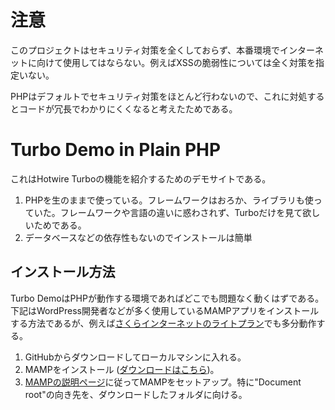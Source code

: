 # 注意

このプロジェクトはセキュリティ対策を全くしておらず、本番環境でインターネットに向けて使用してはならない。例えばXSSの脆弱性については全く対策を指定いない。

PHPはデフォルトでセキュリティ対策をほとんど行わないので、これに対処するとコードが冗長でわかりにくくなると考えたためである。

# Turbo Demo in Plain PHP

これはHotwire Turboの機能を紹介するためのデモサイトである。

1. PHPを生のままで使っている。フレームワークはおろか、ライブラリも使っていた。フレームワークや言語の違いに惑わされず、Turboだけを見て欲しいためである。
2. データベースなどの依存性もないのでインストールは簡単

## インストール方法

Turbo DemoはPHPが動作する環境であればどこでも問題なく動くはずである。下記はWordPress開発者などが多く使用しているMAMPアプリをインストールする方法であるが、例えば[さくらインターネットのライトプラン](https://rs.sakura.ad.jp/lite.html)でも多分動作する。

1. GitHubからダウンロードしてローカルマシンに入れる。
2. MAMPをインストール ([ダウンロードはこちら](https://www.mamp.info/))。
3. [MAMPの説明ページ](https://documentation.mamp.info/en/MAMP-Mac/First-Steps/index.html)に従ってMAMPをセットアップ。特に"Document root"の向き先を、ダウンロードしたフォルダに向ける。

